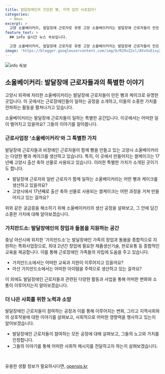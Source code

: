 ```yaml
---
title: 발달장애인의 건강한 빵, 지역 입맛 사로잡아!
categories:
  - News
excerpt: >
  고양 소울베이커리, 발달장애 근로자로 유명 고양 소울베이커리는 발달장애 근로자들이 만든 빵으로 유명한 곳이다. 근로자들은 4층짜리 빵 공장에서 오차 없는 작업을 하며, 근로자의 장기근속을 지원하는 곳이다. 이곳은 음료업체, 생협, 친환경급식단체와 거래하며, 17년째인 출산 축하 케이크는 고양시에서 인기를 끌고 있다. 소울베이커리는 근로장애인의 일자리 창출에 주력하며, 근로자들은 다양한 나눔활동과 연수 기회를 받는다. 이를 통해 근로자들은 사회에 적응하고 자립을 도모한다. 추가로 충남 아산시에는 발달장애인 가족의 창업과 돌봄을 지원하는 가치만드소가 개설되었다.
feature_text: >
  ## info 실시간 뉴스 속보입니다.

  고양 소울베이커리, 발달장애 근로자로 유명 고양 소울베이커리는 발달장애 근로자들이 만든 빵으로 유명한 곳이다. 근로자들은 4층짜리 빵 공장에서 오차 없는 작업을 하며, 근로자의 장기근속을 지원하는 곳이다. 이곳은 음료업체, 생협, 친환경급식단체와 거래하며, 17년째인 출산 축하 케이크는 고양시에서 인기를 끌고 있다. 소울베이커리는 근로장애인의 일자리 창출에 주력하며, 근로자들은 다양한 나눔활동과 연수 기회를 받는다. 이를 통해 근로자들은 사회에 적응하고 자립을 도모한다. 추가로 충남 아산시에는 발달장애인 가족의 창업과 돌봄을 지원하는 가치만드소가 개설되었다.
image: 'https://blogger.googleusercontent.com/img/b/R29vZ2xl/AVvXsEixyZcFfHzMRdzZMjFBmAUKJYCLCGyLL1o632UiGVXcaFdKo_bkvkuCioo0uUKlGfBVcT3P84aROyZIXSBEx3Aw5nCQ3pTgDom1WDC4m8eifvWiAmWEEVb4x6G_l8C0QH225ldMjyaFvpxGEBGNO37VmDTDMHGhJPq73UglMfDca1-0aw/s1600/blogspot.png'
---
```


<p><img src="https://blogger.googleusercontent.com/img/b/R29vZ2xl/AVvXsEixyZcFfHzMRdzZMjFBmAUKJYCLCGyLL1o632UiGVXcaFdKo_bkvkuCioo0uUKlGfBVcT3P84aROyZIXSBEx3Aw5nCQ3pTgDom1WDC4m8eifvWiAmWEEVb4x6G_l8C0QH225ldMjyaFvpxGEBGNO37VmDTDMHGhJPq73UglMfDca1-0aw/s1600/blogspot.png" alt="info 속보" /></p>

<h2 data-ke-size="size26">소울베이커리: 발달장애 근로자들과의 특별한 이야기</h2>

<p>고양시 외곽에 자리한 소울베이커리는 발달장애 근로자들이 만든 빵과 케이크로 유명한 곳입니다. 이 곳에서는 근로장애인들이 일하는 공정을 소개하고, 이들의 소중한 가치를 전파하는 활동을 펼쳐나가고 있습니다.</p>

<p data-ke-size="size16">소울베이커리는 발달장애 근로자들이 일하는 특별한 공간입니다. 이곳에서는 어떠한 일이 벌어지고 있을까요? 그들의 이야기를 알아봅니다.</p>

<h3 data-ke-size="size24">근로사업장 '소울베이커리'와 그 특별한 가치</h3>

<p>발달장애 근로자들과 비장애인 근로자들이 함께 빵을 만들고 있는 고양시 소울베이커리는 다양한 빵과 케이크를 생산하고 있습니다. 특히, 이 곳에서 만들어지는 쌀케이크는 17년째 고양시 출산 축하 선물로 사용되고 있습니다. 이러한 특별한 가치가 소개된 곳이기도 합니다.</p>

<ul>
  <li>발달장애 근로자와 일반 근로자가 함께 일하는 소울베이커리는 어떤 빵과 케이크를 생산하고 있을까요?</li>
  <li>고양시에서 17년째로 출산 축하 선물로 사용되는 쌀케이크는 어떤 과정을 거쳐 만들어지고 있는 걸까요?</li>
</ul>

<p data-ke-size="size16">위와 같은 궁금증을 해소하기 위해 소울베이커리의 생산 공정을 살펴보고, 그 안에 담긴 소중한 가치에 대해 알아보겠습니다.</p>

<h3 data-ke-size="size24">가치만드소: 발달장애인의 창업과 돌봄을 지원하는 공간</h3>

<p>충남 아산시에 위치한 '가치만드소'는 발달장애인 가족의 창업과 돌봄을 종합적으로 지원하는 특화사업장으로, 최대 2년간 창업에 필요한 제품생산기술, 판로유통 등 종합적인 교육을 제공합니다. 이를 통해 근로장애인 가족들의 자립에 도움을 주고 있습니다.</p>

<ul>
  <li>가치만드소에서는 어떠한 교육과 지원이 이루어지고 있을까요?</li>
  <li>아산 가치만드소에서는 어떠한 아이템을 주력으로 생산하고 있는 걸까요?</li>
</ul>

<p data-ke-size="size16">이 외에도 발달장애인 근로자들과 관련된 다양한 활동과 사업을 통해 어떠한 변화와 소통이 이루어지는지 알아보겠습니다.</p>

<h3 data-ke-size="size24">더 나은 사회를 위한 노력과 소망</h3>

<p>발달장애인 근로자들이 참여하는 공정과 이를 통해 이루어지는 변화, 그리고 지역사회와의 상호작용에 대한 이야기를 살펴보고, 사회적으로 어떠한 영향력을 행사하고 있는지 알아보겠습니다.</p>

<ul>
  <li>발달장애인 근로자들이 참여하는 모든 공정에 대해 살펴보고, 그들의 노고와 가치를 인정합니다.</li>
  <li>그들의 이야기를 통해 어떠한 사회적 메시지를 전달하고자 하는지 살펴보겠습니다.</li>
</ul>

<p data-ke-size="size16">&nbsp;</p>
유용한 생활 정보가 필요하시다면, <a href="https://opensis.kr" rel="dofollow">opensis.kr</a>


